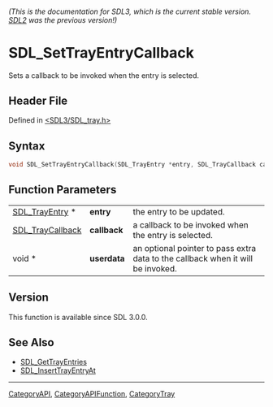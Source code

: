 ###### (This is the documentation for SDL3, which is the current stable version. [SDL2](https://wiki.libsdl.org/SDL2/) was the previous version!)
# SDL_SetTrayEntryCallback

Sets a callback to be invoked when the entry is selected.

## Header File

Defined in [<SDL3/SDL_tray.h>](https://github.com/libsdl-org/SDL/blob/main/include/SDL3/SDL_tray.h)

## Syntax

```c
void SDL_SetTrayEntryCallback(SDL_TrayEntry *entry, SDL_TrayCallback callback, void *userdata);
```

## Function Parameters

|                                      |              |                                                                                 |
| ------------------------------------ | ------------ | ------------------------------------------------------------------------------- |
| [SDL_TrayEntry](SDL_TrayEntry) *     | **entry**    | the entry to be updated.                                                        |
| [SDL_TrayCallback](SDL_TrayCallback) | **callback** | a callback to be invoked when the entry is selected.                            |
| void *                               | **userdata** | an optional pointer to pass extra data to the callback when it will be invoked. |

## Version

This function is available since SDL 3.0.0.

## See Also

- [SDL_GetTrayEntries](SDL_GetTrayEntries)
- [SDL_InsertTrayEntryAt](SDL_InsertTrayEntryAt)

----
[CategoryAPI](CategoryAPI), [CategoryAPIFunction](CategoryAPIFunction), [CategoryTray](CategoryTray)

